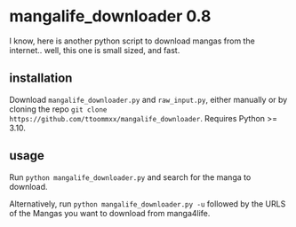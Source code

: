 # mangalife_downloader 0.8

I know, here is another python script to download mangas from the internet.. well, this one is small sized, and fast.

## installation

Download `mangalife_downloader.py` and `raw_input.py`, either manually or by cloning the repo `git clone https://github.com/ttoommxx/mangalife_downloader`.
Requires Python >= 3.10.

## usage

Run `python mangalife_downloader.py` and search for the manga to download.

Alternatively, run `python mangalife_downloader.py -u` followed by the URLS of the Mangas you want to download from manga4life.